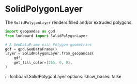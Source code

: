 # SolidPolygonLayer

The `SolidPolygonLayer` renders filled and/or extruded polygons.

```py
import geopandas as gpd
from lonboard import SolidPolygonLayer

# A GeoDataFrame with Polygon geometries
gdf = gpd.GeoDataFrame()
layer = SolidPolygonLayer.from_geopandas(
    gdf,
    get_fill_color=[255, 0, 0],
)
```

::: lonboard.SolidPolygonLayer
    options:
      show_bases: false

